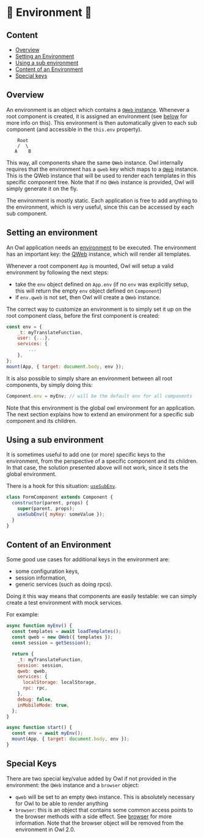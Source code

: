 # 🦉 Environment 🦉

## Content

- [Overview](#overview)
- [Setting an Environment](#setting-an-environment)
- [Using a sub environment](#using-a-sub-environment)
- [Content of an Environment](#content-of-an-environment)
- [Special keys](#special-keys)

## Overview

An environment is an object which contains a [`QWeb` instance](qweb_engine.md). Whenever
a root component is created, it is assigned an environment (see
[below](#setting-an-environment) for more info on this). This environment is
then automatically given to each sub component (and accessible in the `this.env`
property).

```
    Root
    /  \
   A    B
```

This way, all components share the same `QWeb` instance. Owl internally requires
that the environment has a `qweb` key which maps to a
[`QWeb`](qweb_engine.md) instance. This is the QWeb instance that will be used to
render each templates in this specific component tree. Note that if no `QWeb`
instance is provided, Owl will simply generate it on the fly.

The environment is mostly static. Each application is free to add anything to
the environment, which is very useful, since this can be accessed by each sub
component.

## Setting an environment

An Owl application needs an [environment](environment.md) to be executed. The
environment has an important key: the [QWeb](qweb_engine.md) instance, which will render
all templates.

Whenever a root component `App` is mounted, Owl will setup a valid environment by
following the next steps:

- take the `env` object defined on `App.env` (if no `env` was explicitly setup,
  this will return the empty `env` object defined on `Component`)
- if `env.qweb` is not set, then Owl will create a `QWeb` instance.

The correct way to customize an environment is to simply set it up on the root
component class, before the first component is created:

```js
const env = {
    _t: myTranslateFunction,
    user: {...},
    services: {
        ...
    },
};
mount(App, { target: document.body, env });
```

It is also possible to simply share an environment between all root components,
by simply doing this:

```js
Component.env = myEnv; // will be the default env for all components
```

Note that this environment is the global owl environment for an application. The
next section explains how to extend an environment for a specific sub component
and its children.

## Using a sub environment

It is sometimes useful to add one (or more) specific keys to the environment,
from the perspective of a specific component and its children. In that case, the
solution presented above will not work, since it sets the global environment.

There is a hook for this situation: [`useSubEnv`](hooks.md#usesubenv).

```js
class FormComponent extends Component {
  constructor(parent, props) {
    super(parent, props);
    useSubEnv({ myKey: someValue });
  }
}
```

## Content of an Environment

Some good use cases for additional keys in the environment are:

- some configuration keys,
- session information,
- generic services (such as doing rpcs).

Doing it this way means that components are easily testable: we can simply
create a test environment with mock services.

For example:

```js
async function myEnv() {
  const templates = await loadTemplates();
  const qweb = new QWeb({ templates });
  const session = getSession();

  return {
    _t: myTranslateFunction,
    session: session,
    qweb: qweb,
    services: {
      localStorage: localStorage,
      rpc: rpc,
    },
    debug: false,
    inMobileMode: true,
  };
}

async function start() {
  const env = await myEnv();
  mount(App, { target: document.body, env });
}
```

## Special Keys

There are two special key/value added by Owl if not provided in the environment:
the `QWeb` instance and a `browser` object:

- `qweb` will be set to an empty `QWeb` instance. This is absolutely necessary
  for Owl to be able to render anything
- `browser`: this is an object that contains some common access points to the
  browser methods with a side effect. See [browser](browser.md) for more information. Note that the browser object will be removed from the environment in Owl 2.0.

